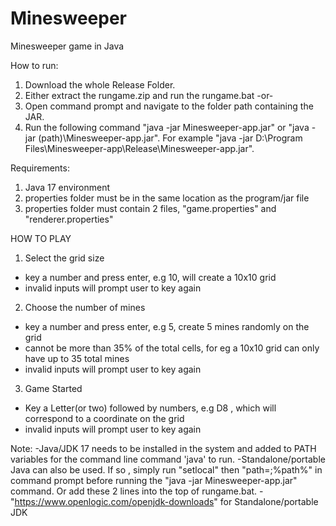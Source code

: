 # Minesweeper
 Minesweeper game in Java


How to run: 
1) Download the whole Release Folder. 
2) Either extract the rungame.zip and run the rungame.bat 
  -or-
2) Open command prompt and navigate to the folder path containing the JAR.
3) Run the following command "java -jar Minesweeper-app.jar" or "java -jar (path)\Minesweeper-app.jar". For example "java -jar D:\Program Files\Minesweeper-app\Release\Minesweeper-app.jar".

Requirements:
1) Java 17 environment
2) properties folder must be in the same location as the program/jar file
3) properties folder must contain 2 files, "game.properties" and "renderer.properties"



HOW TO PLAY

1) Select the grid size
- key a number and press enter, e.g 10, will create a 10x10 grid
- invalid inputs will prompt user to key again

2) Choose the number of mines
- key a number and press enter, e.g 5, create 5 mines randomly on the grid
- cannot be more than 35% of the total cells, for eg a 10x10 grid can only have up to 35 total mines
- invalid inputs will prompt user to key again

3) Game Started
- Key a Letter(or two) followed by numbers, e.g D8 , which will correspond to a coordinate
on the grid
- invalid inputs will prompt user to key again



Note: 
-Java/JDK 17 needs to be installed in the system and added to PATH variables for the command line command 'java' to run.
-Standalone/portable Java can also be used. If so , simply run "setlocal" then "path=<PATH OF STANDALONE>;%path%" in command prompt before running the "java -jar Minesweeper-app.jar" command. Or add these 2 lines into the top of rungame.bat.
-"https://www.openlogic.com/openjdk-downloads" for Standalone/portable JDK

